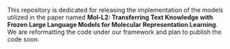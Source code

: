 This repository is dedicated for releasing the implementation of the models utilized in the paper named **Mol-L2: Transferring Text Knowledge with Frozen Large Language Models for Molecular Representation Learning**. We are reformatting the code under our framework and plan to publish the code soon.
